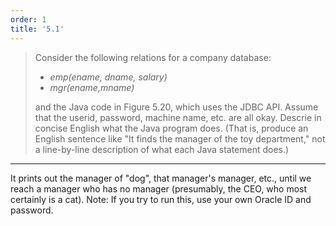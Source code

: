 ```yaml
---
order: 1
title: '5.1'
---
```

> Consider the following relations for a company database: 
> * _emp(ename, dname, salary)_
> * _mgr(ename,mname)_ <br>
>
> and the Java code in Figure 5.20, which uses the JDBC API. Assume that the 
> userid, password, machine name, etc. are all okay. Descrie in concise English
> what the Java program does. (That is, produce an English sentence like 
> "It finds the manager of the toy department," not a line-by-line description
> of what each Java statement does.)

--------------------------------

It prints out the manager of "dog", that manager's manager, etc., until we 
reach a manager who has no manager (presumably, the CEO, who most certainly is 
a cat). Note: If you try to run this, use your own Oracle ID and password.
